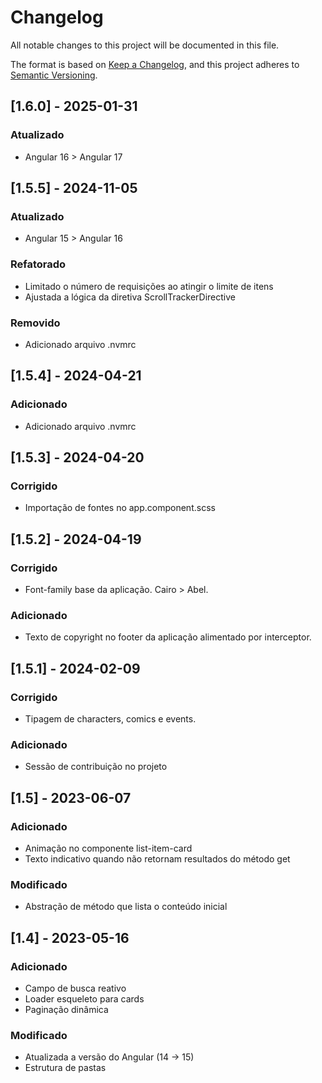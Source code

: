 # Changelog

All notable changes to this project will be documented in this file.

The format is based on [Keep a Changelog](https://keepachangelog.com/en/1.1.0/),
and this project adheres to [Semantic Versioning](https://semver.org/spec/v2.0.0.html).

## [1.6.0] - 2025-01-31
### Atualizado
- Angular 16 > Angular 17

## [1.5.5] - 2024-11-05
### Atualizado
- Angular 15 > Angular 16

### Refatorado
- Limitado o número de requisições ao atingir o limite de itens
- Ajustada a lógica da diretiva ScrollTrackerDirective

### Removido
- Adicionado arquivo .nvmrc


## [1.5.4] - 2024-04-21
### Adicionado
- Adicionado arquivo .nvmrc


## [1.5.3] - 2024-04-20
### Corrigido
- Importação de fontes no app.component.scss


## [1.5.2] - 2024-04-19
### Corrigido
- Font-family base da aplicação. Cairo > Abel.

### Adicionado
- Texto de copyright no footer da aplicação alimentado por interceptor.


## [1.5.1] - 2024-02-09
### Corrigido
- Tipagem de characters, comics e events.

### Adicionado
- Sessão de contribuição no projeto

## [1.5] - 2023-06-07
### Adicionado
- Animação no componente list-item-card
- Texto indicativo quando não retornam resultados do método get

### Modificado
- Abstração de método que lista o conteúdo inicial

## [1.4] - 2023-05-16

### Adicionado

- Campo de busca reativo
- Loader esqueleto para cards
- Paginação dinâmica

### Modificado

- Atualizada a versão do Angular (14 -> 15)
- Estrutura de pastas
